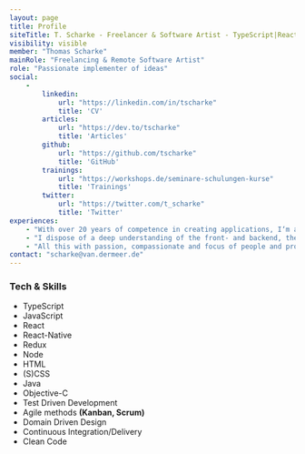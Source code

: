 ```yaml
---
layout: page
title: Profile
siteTitle: T. Scharke - Freelancer & Software Artist - TypeScript|React Native|React
visibility: visible
member: "Thomas Scharke"
mainRole: "Freelancing & Remote Software Artist"
role: "Passionate implementer of ideas"
social:
    -
        linkedin:
            url: "https://linkedin.com/in/tscharke"
            title: 'CV'
        articles:
            url: "https://dev.to/tscharke"
            title: 'Articles'
        github:
            url: "https://github.com/tscharke"
            title: 'GitHub'
        trainings:
            url: "https://workshops.de/seminare-schulungen-kurse"
            title: 'Trainings'
        twitter:
            url: "https://twitter.com/t_scharke"
            title: 'Twitter'
experiences:
    - "With over 20 years of competence in creating applications, I‘m an expert at leading and developing projects for mobile and web (Apps, SPAs, API-services, etc.)."
    - "I dispose of a deep understanding of the front- and backend, the integration of different systems, the interaction, the product and the communication with stakeholders."
    - "All this with passion, compassionate and focus of people and products. And in the last 5 years location- and time-independent (#RemoteWork, #NewWork)."
contact: "scharke@van.dermeer.de"
---
```

### Tech & Skills
* TypeScript
* JavaScript
* React
* React-Native
* Redux
* Node
* HTML
* (S)CSS
* Java
* Objective-C
* Test Driven Development
* Agile methods **(Kanban, Scrum)**
* Domain Driven Design
* Continuous Integration/Delivery
* Clean Code
